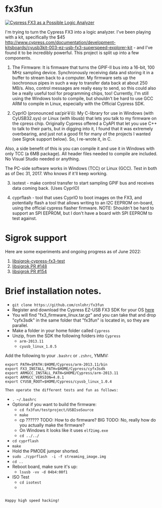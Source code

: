 # fx3fun

[![Cypress FX3 as a Possible Logic Analyzer](https://img.youtube.com/vi/_LnZrXrdC00/0.jpg)](https://www.youtube.com/watch?v=_LnZrXrdC00)

I'm trying to turn the Cypress FX3 into a logic analyzer.  I've been playing with a kit, specifically the $45 http://www.cypress.com/documentation/development-kitsboards/cyusb3kit-003-ez-usb-fx3-superspeed-explorer-kit - and I've found it to be incredibly powerful.  This project is split up into a few components.

1. The Firmware: It is firmware that turns the GPIF-II bus into a 16-bit, 100 MHz sampling device.  Synchronously receiving data and storing it in a buffer to stream back to a computer.  My firmware sets up the isochronous pipes in such a way to transfer data back at about 250 MB/s.  Also, control messages are really easy to send, so this could also be a really useful tool for programming chips, too!  Currently, I'm still using the Windows tools to compile, but shouldn't be hard to use GCC ARM to compile in Linux, especially with the Official Cypress SDK.

2. CyprIO (pronounced saɪˈpirˈēˈō): My C-library for use in Windows (with CyUSB32.sys) or Linux (with libusb) that lets you talk to my firmware on the cpress chip. 
Originally Cypress offered a CyAPI that let you use C++ to talk to their parts, but in digging into it, I found that it was extremely overbearing, and just not a 
good fit for many of the projects I wanted (see Sigrok support below). So, I re-wrote it, in C. 

Also, a side benefit of this is you can compile it and use it in Windows with only TCC (a 6MB package). All header files needed to compile are included.  No Visual Studio needed or anything.

The PC-side software works in Windows (TCC) or Linux (GCC). Test in both as of Dec 31, 2017. Who knows if it'll keep working.

3. isotest - make control transfer to start sampling GPIF bus and receives data coming back. (Uses CyprIO)

4. cyprflash - tool that uses CyprIO to boot images on the FX3, and potentially flash a tool that allows writing to an I2C EEPROM on-board, using the official cypress flasher firmware.  NOTE: Shouldn't be hard to support an SPI EEPROM, but I don't have a board with SPI EEPROM to test against.

# Sigrok support

Here are some experiments and ongoing progress as of June 2022:

1. [libsigrok-cypress-fx3-test](https://github.com/schnommus/libsigrok-cypress-fx3-test)
1. [libsigrok PR #148](https://github.com/sigrokproject/libsigrok/pull/148)
1. [libsigrok PR #154](https://github.com/sigrokproject/libsigrok/pull/154)

# Brief installation notes.

 * `git clone https://github.com/cnlohr/fx3fun`
 * Register and download the Cypress EZ-USB FX3 SDK for your OS [here](https://www.infineon.com/cms/en/design-support/tools/sdk/usb-controllers-sdk/ez-usb-fx3-software-development-kit/)
 * You will find "fx3_firmware_linux.tar.gz" and you can take that and drop "cyfx3sdk" in the same folder that "fx3fun" is located in, so they are parallel.
 * Make a folder in your home folder called `Cypress`
 * Unzip, from the SDK the following folders into `Cypress`
   * `arm-2013.11`
   * `cyusb_linux_1.0.5`

Add the following to your `.bashrc` or `.zshrc`, YMMV:

```
export PATH=$PATH:$HOME/Cypress/arm-2013.11/bin
export FX3_INSTALL_PATH=$HOME/Cypress/cyfx3sdk
export ARMGCC_INSTALL_PATH=$HOME/Cypress/arm-2013.11
export ARMGCC_VERSION=4.8.1
export CYUSB_ROOT=$HOME/Cypress/cyusb_linux_1.0.4

Then operate the different tests and fun as follows:

```
 * `. ~/.bashrc`
 * Optional if you want to build the firmware:
   * `cd fx3fun/testproject/USBIsoSource`
   * `make`
   * cp ?????? TODO: How to do firmware? BIG TODO: No, really how do you actually make the firmware?  
   * On Windows it looks like it uses `elf2img.exe`
   * `cd ../../`
 * `cd cyprflash`
 * `make`
 * Hold the PMODE jumper shorted.
 * `sudo ./cyprflash  -i -f streaming_image.img`
 * `cd ..`
 * Reboot board, make sure it's up:
   * `lsusb -vv -d 04b4:00f1`
 * ISO Test
   * `cd isotest`
   * 
```

Happy high speed hacking!
